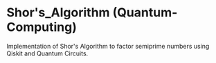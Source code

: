 # Shor's_Algorithm (Quantum-Computing)
Implementation of Shor's Algorithm to factor semiprime numbers using Qiskit and Quantum Circuits.
